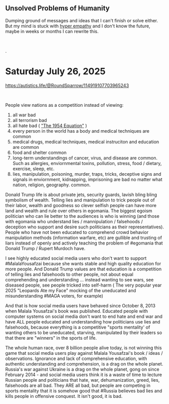 ## Unsolved Problems of Humanity

Dumping ground of messages and ideas that I can't finish or solve either. But my mind is stuck with [hyper empathy](https://www.shu.ac.uk/news/all-articles/latest-news/autism-and-hyper-empathy-study) and I don't know the future, maybe in weeks or months I can rewrite this.

&nbsp;

.

# Saturday July 26, 2025

https://autistics.life/@RoundSparrow/114919107703965243

&nbsp;

People view nations as a competition instead of viewing:

1. all war bad
2. all terrorism bad
3. all hate bad ( ["The 1954 Equation"](../Quotes_Pile/Martin_Luther_King_Jr_quotes0.md) )
4. every person in the world has a body and medical techniques are common
5. medical drugs, medical techniques, medical instruciton and education are common
6. food and shelter common
7. long-term understandings of cancer, virus, and disease are common. Such as allergies, enviornmental toxins, pollution, stress, food / dietary, exercise, sleep, etc.
8. lies, manipulation, poisoning, murder, traps, tricks, deceptive signs and signals in enviornment, kidnapping, imprisoning are bad no matter what nation, religion, geography. common.

Donald Trump life is about private jets, security guards, lavish bling bling symbolism of wealth.  Telling lies and manipulation to trick people out of their labor, wealth and goodness so clever selfish people can have more land and wealth and rule over others in egomania. The biggest egoism politician who can lie better to the audiences is who is winning (and those with egomania who understand lies / mannipulation / falsehoods / deception who support and desire such politicians as their representatives). People who have not been educated to comprehend crowd behavior manipulation methods (information warfare, etc) are gullible and trusting of liars instead of openly and actively teaching the problem of #egomania that Donald Trump / Rupert Murdoch have.

I see highly educated social media users who don't want to support #MalalaYousafzai because she wants stable and high quality education for more people. And Donald Trump values are that education is a competition of telling lies and falsehoods to other people, not about equal comprehending and understanding ... instead wanting to see wars, see diseased people, see people tricked into self-harm ( The very popular year 2025 "Leopards Ate my Face" mocking of the uneducated and misunderstanding #MAGA voters, for example)

And that is how social media users have behaved since October 8, 2013 when Malala Yousafzai's book was published. Educated people with computer systems on social media don't want to end hate and end war and have ALL people educated and understanding how politicians use lies and falsehoods, because everything is a competitive "sports mentality' of wanting others to be uneducated, starving, manipulated by their leaders so that there are "winners" in the sports of life.

The whole human race, over 8 billion people alive today, is not winning this game that social media users play against Malala Yousafzai's book / ideas / observations. Ignorance and lack of comprehensive education, with authentic understanding and comprehension, is a drag on the whole planet. Russia's war against Ukraine is a drag on the whole planet, gong on since February 2014 - and social media users think it is a waste of time to lecture Russian people and politicians that hate, war, dehumanization, greed, lies, falsehoods are all bad. They ARE all bad, but people are competing in sports mentality that it is somehow good that #Russia believes bad lies and kills people in offensive conquest. It isn't good, it is bad.
